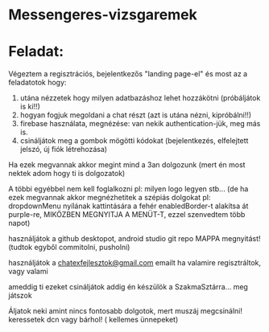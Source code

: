 # Messengeres-vizsgaremek

# Feladat:

Végeztem a regisztrációs, bejelentkezős "landing page-el" és most az a feladatotok hogy:

1. utána nézzetek hogy milyen adatbazáshoz lehet hozzákötni (próbáljátok is ki!!)
2. hogyan fogjuk megoldani a chat részt (azt is utána nézni, kipróbálni!!)
3. firebase használata, megnézése: van nekik authentication-jük, meg más is.
4. csináljátok meg a gombok mögötti kódokat (bejelentkezés, elfelejtett jelszó, új fiók létrehozása)

Ha ezek megvannak akkor megint mind a 3an dolgozunk (mert én most nektek adom hogy ti is dolgozatok)

A többi egyébbel nem kell foglalkozni pl: milyen logo legyen stb... (de ha ezek megvannak akkor
megnézhetitek a szépiás dolgokat pl: dropdownMenu nyílának kattintására a fehér enabledBorder-t
alakítsa át purple-re, MIKÖZBEN MEGNYITJA A MENÜT-T, ezzel szenvedtem több napot)

használjátok a github desktopot, android studio git repo MAPPA megnyitást! (tudtok egyből
commitolni, pusholni)

használjátok a chatexfejlesztok@gmail.com emailt ha valamire regisztráltok, vagy valami

ameddig ti ezeket csináljátok addig én készülök a SzakmaSztárra... meg játszok

Áljatok neki amint nincs fontosabb dolgotok, mert muszáj megcsinálni! keressetek dcn vagy bárhol! (
kellemes ünnepeket)
